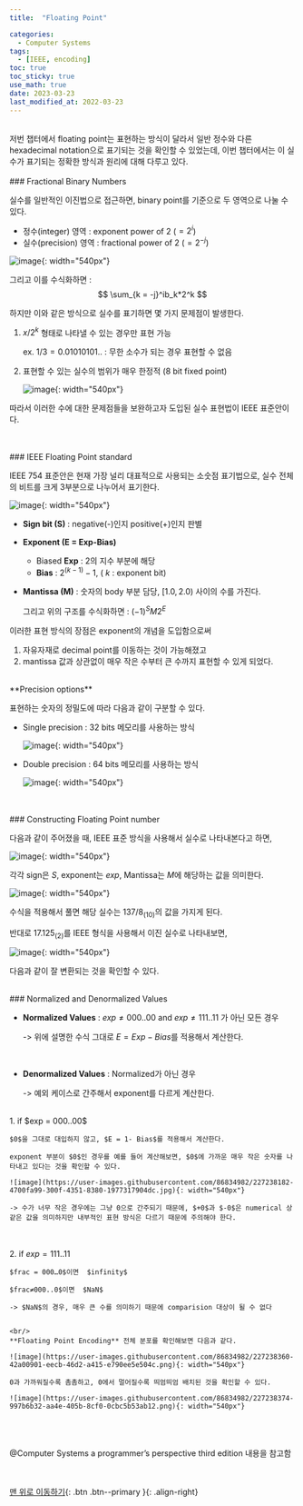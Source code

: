 ```yaml
---
title:  "Floating Point" 

categories:
  - Computer Systems
tags:
  - [IEEE, encoding]
toc: true
toc_sticky: true
use_math: true
date: 2023-03-23
last_modified_at: 2022-03-23
---
```


<br/>
저번 챕터에서 floating point는 표현하는 방식이 달라서 일반 정수와 다른 hexadecimal notation으로 표기되는 것을 확인할 수 있었는데, 이번 챕터에서는 이 실수가 표기되는 정확한 방식과 원리에 대해 다루고 있다. 


<br/> 
<br/>  
### Fractional Binary Numbers

실수를 일반적인 이진법으로 접근하면, binary point를 기준으로 두 영역으로 나눌 수 있다. 

- 정수(integer) 영역 : exponent power of  $2$ ($= 2^i$)
- 실수(precision) 영역 : fractional power of  $2$ ($= 2^{-j}$)

![image](https://user-images.githubusercontent.com/86834982/227237467-fe55d2c8-818a-4dc0-818a-f9e710b68c0a.png){: width="540px"} 

그리고 이를 수식화하면 : 
$$
\sum_{k = -j}^ib_k*2^k
$$

하지만 이와 같은 방식으로 실수를 표기하면 몇 가지 문제점이 발생한다. 

1. $x/2^k$  형태로 나타낼 수 있는 경우만 표현 가능 
    
    ex. $1/3 = 0.01010101..$ : 무한 소수가 되는 경우 표현할 수 없음 
    
2. 표현할 수 있는 실수의 범위가 매우 한정적 (8 bit fixed point)
    
    ![image](https://user-images.githubusercontent.com/86834982/227237575-6f89f862-8303-43bf-afd6-f9f6d39c5007.png){: width="540px"} 
    

따라서 이러한 수에 대한 문제점들을 보완하고자 도입된 실수 표현법이 IEEE 표준안이다.   



<br/> 
<br/>  
### IEEE Floating Point standard

IEEE 754 표준안은 현재 가장 널리 대표적으로 사용되는 소숫점 표기법으로, 실수 전체의 비트를 크게 3부분으로 나누어서 표기한다. 

![image](https://user-images.githubusercontent.com/86834982/227237792-39239506-6154-406f-bd7f-6e4e50d2de94.png){: width="540px"} 

- **Sign bit (S)** : negative(-)인지 positive(+)인지 판별
- **Exponent (E = Exp-Bias)**
    - Biased **Exp** : 2의 지수 부분에 해당
    - **Bias** : $2^{(k-1)} - 1$,  ( $k$ : exponent bit)
- **Mantissa (M)** : 숫자의 body 부분 담당, $[1.0, 2.0)$ 사이의 수를 가진다.
    
    그리고 위의 구조를 수식화하면 : $(-1)^SM2^{E}$

이러한 표현 방식의 장점은 exponent의 개념을 도입함으로써 

1. 자유자재로 decimal point를 이동하는 것이 가능해졌고
2. mantissa 값과 상관없이 매우 작은 수부터 큰 수까지 표현할 수 있게 되었다.

<br/>    
**Precision options**

표현하는 숫자의 정밀도에 따라 다음과 같이 구분할 수 있다. 

- Single precision : 32 bits 메모리를 사용하는 방식
    
    ![image](https://user-images.githubusercontent.com/86834982/227237847-34623a88-9847-42db-b879-2ae1d96e1788.png){: width="540px"} 
    
- Double precision : 64 bits 메모리를 사용하는 방식
    
    ![image](https://user-images.githubusercontent.com/86834982/227237853-2f8e571b-6db2-45be-9fd0-e502056e8e7c.png){: width="540px"} 
    


<br/>  
<br/>  
### Constructing Floating Point number

다음과 같이 주어졌을 때, IEEE 표준 방식을 사용해서 실수로 나타내본다고 하면, 

![image](https://user-images.githubusercontent.com/86834982/227237950-9f9a2769-3f05-4545-9283-d83fe8c8f122.png){: width="540px"} 

각각 sign은 $S$, exponent는 $exp$, Mantissa는 $M$에 해당하는 값을 의미한다. 

![image](https://user-images.githubusercontent.com/86834982/227238021-2f66ae08-adb1-44a0-8af5-f4959bcb850e.jpg){: width="540px"} 

수식을 적용해서 풀면 해당 실수는 ${137/8}_{(10)}$의 값을 가지게 된다.

반대로 $17.125_{(2)}$를 IEEE 형식을 사용해서 이진 실수로 나타내보면,

![image](https://user-images.githubusercontent.com/86834982/227238033-b9145513-c67a-4d7f-890a-e54ce22f088f.jpg){: width="540px"} 

다음과 같이 잘 변환되는 것을 확인할 수 있다. 




<br/>  
### Normalized and Denormalized Values

- **Normalized Values** : $exp ≠ 000..00$  and  $exp ≠ 111..11$ 가 아닌 모든 경우 
    
    -> 위에 설명한 수식 그대로  $E = Exp - Bias$를 적용해서 계산한다.   
<br/>   
    
- **Denormalized Values** : Normalized가 아닌 경우
    
    -> 예외 케이스로 간주해서 exponent를 다르게 계산한다. 

<br/>  
1. if  $exp = 000..00$
        
    $0$을 그대로 대입하지 않고, $E = 1- Bias$를 적용해서 계산한다. 
        
    exponent 부분이 $0$인 경우를 예를 들어 계산해보면, $0$에 가까운 매우 작은 숫자를 나타내고 있다는 것을 확인할 수 있다. 
        
    ![image](https://user-images.githubusercontent.com/86834982/227238182-4700fa99-300f-4351-8380-1977317904dc.jpg){: width="540px"} 
        
    -> 수가 너무 작은 경우에는 그냥 0으로 간주되기 때문에, $+0$과 $-0$은 numerical 상 같은 값을 의미하지만 내부적인 표현 방식은 다르기 때문에 주의해야 한다. 
<br/> <br/> 
2. if  $exp = 111..11$
        
    $frac = 000…0$이면  $infinity$ 
        
    $frac≠000..0$이면  $NaN$
        
    -> $NaN$의 경우, 매우 큰 수를 의미하기 때문에 comparision 대상이 될 수 없다
        

    <br/>  
    **Floating Point Encoding** 전체 분포를 확인해보면 다음과 같다. 
    
    ![image](https://user-images.githubusercontent.com/86834982/227238360-42a00901-eecb-46d2-a415-e790ee5e504c.png){: width="540px"} 
    
    0과 가까워질수록 촘촘하고, 0에서 멀어질수록 띄엄띄엄 배치된 것을 확인할 수 있다.
    
    ![image](https://user-images.githubusercontent.com/86834982/227238374-997b6b32-aa4e-405b-8cf0-0cbc5b53ab12.png){: width="540px"} 


<br/>  
<br/> <br/> 
@Computer Systems a programmer’s perspective third edition 내용을 참고함
  
  
    
<br/><br/>
[맨 위로 이동하기](#){: .btn .btn--primary }{: .align-right}

